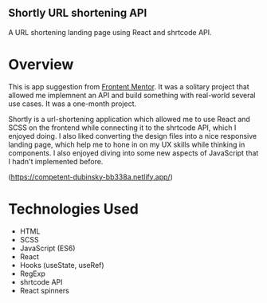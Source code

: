 ## Shortly URL shortening API 
  A URL shortening landing page using React and shrtcode API.
  
  # Overview 
  This is app suggestion from [Frontent Mentor](https://www.frontendmentor.io/). It was a solitary project that allowed me implemnent an API and build something with real-world     several use cases. It was a one-month project.
  
  Shortly is a url-shortening application which allowed me to use React and SCSS on the frontend while connecting it to the shrtcode API, which I enjoyed doing. I also liked         converting the design files into a nice responsive landing page, which help me to hone in on my UX skills while thinking in components. I also enjoyed diving into some new         aspects of JavaScript that I hadn't implemented before. 
  
  (https://competent-dubinsky-bb338a.netlify.app/)
  
  # Technologies Used
  - HTML
  - SCSS
  - JavaScript (ES6)
  - React
  - Hooks (useState, useRef)
  - RegExp
  - shrtcode API
  - React spinners
